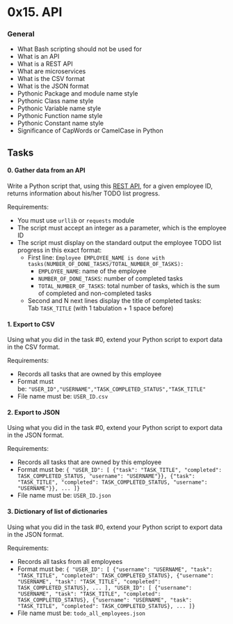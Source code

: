 0x15. API
=========

### General

-   What Bash scripting should not be used for
-   What is an API
-   What is a REST API
-   What are microservices
-   What is the CSV format
-   What is the JSON format
-   Pythonic Package and module name style
-   Pythonic Class name style
-   Pythonic Variable name style
-   Pythonic Function name style
-   Pythonic Constant name style
-   Significance of CapWords or CamelCase in Python

Tasks
-----

#### 0\. Gather data from an API

Write a Python script that, using this [REST API](https://intranet.hbtn.io/rltoken/0Ltm_dXy-m4E9jchBrKLVA "REST API"), for a given employee ID, returns information about his/her TODO list progress.

Requirements:

-   You must use `urllib` or `requests` module
-   The script must accept an integer as a parameter, which is the employee ID
-   The script must display on the standard output the employee TODO list progress in this exact format:
    -   First line: `Employee EMPLOYEE_NAME is done with tasks(NUMBER_OF_DONE_TASKS/TOTAL_NUMBER_OF_TASKS):`
        -   `EMPLOYEE_NAME`: name of the employee
        -   `NUMBER_OF_DONE_TASKS`: number of completed tasks
        -   `TOTAL_NUMBER_OF_TASKS`: total number of tasks, which is the sum of completed and non-completed tasks
    -   Second and N next lines display the title of completed tasks: Tab `TASK_TITLE` (with 1 tabulation + 1 space before)

#### 1\. Export to CSV

Using what you did in the task #0, extend your Python script to export data in the CSV format.

Requirements:

-   Records all tasks that are owned by this employee
-   Format must be: `"USER_ID","USERNAME","TASK_COMPLETED_STATUS","TASK_TITLE"`
-   File name must be: `USER_ID.csv`

#### 2\. Export to JSON

Using what you did in the task #0, extend your Python script to export data in the JSON format.

Requirements:

-   Records all tasks that are owned by this employee
-   Format must be: `{ "USER_ID": [ {"task": "TASK_TITLE", "completed": TASK_COMPLETED_STATUS, "username": "USERNAME"}}, {"task": "TASK_TITLE", "completed": TASK_COMPLETED_STATUS, "username": "USERNAME"}}, ... ]}`
-   File name must be: `USER_ID.json`

#### 3\. Dictionary of list of dictionaries

Using what you did in the task #0, extend your Python script to export data in the JSON format.

Requirements:

-   Records all tasks from all employees
-   Format must be: `{ "USER_ID": [ {"username": "USERNAME", "task": "TASK_TITLE", "completed": TASK_COMPLETED_STATUS}, {"username": "USERNAME", "task": "TASK_TITLE", "completed": TASK_COMPLETED_STATUS}, ... ], "USER_ID": [ {"username": "USERNAME", "task": "TASK_TITLE", "completed": TASK_COMPLETED_STATUS}, {"username": "USERNAME", "task": "TASK_TITLE", "completed": TASK_COMPLETED_STATUS}, ... ]}`
-   File name must be: `todo_all_employees.json`

